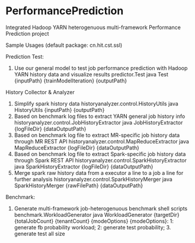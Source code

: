 # PerformancePrediction
Integrated Hadoop YARN heterogenuous multi-framework Performance Prediction project

Sample Usages (default package: cn.hit.cst.ssl)

Prediction Test:
1. Use our general model to test job performance prediction with Hadoop YARN history data and visualize results
predictor.Test
java Test {inputPath} {trainModelIteration} {outputPath}

History Collector & Analyzer
1. Simplify spark history data
historyanalyzer.control.HistoryUtils
java HistoryUtils {inputPath} {outputPath}
2. Based on benchmark log files to extract YARN general job history info
historyanalyzer.control.JobHistoryExtractor
java JobHistoryExtractor {logFileDir} {dataOutputPath}
3. Based on benchmark log file to extract MR-specific job history data through MR REST API
historyanalyzer.control.MapReduceExtractor
java MapReduceExtractor {logFileDir} {dataOutputPath}
4. Based on benchmark log file to extract Spark-specific job history data through Spark REST API
historyanalyzer.control.SparkHistoryExtractor
java SparkHistoryExtractor {logFileDir} {dataOutputPath}
5. Merge spark raw history data from a executor a line to a job a line for further analysis
historyanalyzer.control.SparkHistoryMerger
java SparkHistoryMerger {rawFilePath} {dataOutputPath}

Benchmark:
1. Generate multi-framework job-heterogenuous benchmark shell scripts
benchmark.WorkloadGenerator
java WorkloadGenerator {targetDir} {totalJobCount} {tenantCount} {modeOptions}
{modeOptions}: 1: generate fb probability workload; 2: generate test probability; 3. generate test all size
